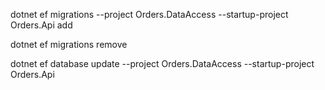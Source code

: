 dotnet ef migrations --project Orders.DataAccess --startup-project Orders.Api add <name of migration>

dotnet ef migrations remove

dotnet ef database update --project Orders.DataAccess --startup-project Orders.Api